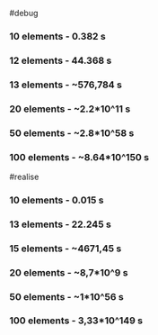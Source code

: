 #debug
### 10 elements - 0.382 s
### 12 elements - 44.368 s
### 13 elements - ~576,784 s
### 20 elements - ~2.2*10^11 s
### 50 elements - ~2.8*10^58 s
### 100 elements - ~8.64*10^150 s

#realise
### 10 elements - 0.015 s
### 13 elements - 22.245 s
### 15 elements - ~4671,45 s
### 20 elements - ~8,7*10^9 s
### 50 elements - ~1*10^56 s
### 100 elements - 3,33*10^149 s
